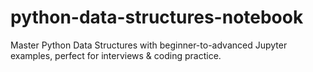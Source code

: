 # python-data-structures-notebook
Master Python Data Structures with beginner-to-advanced Jupyter examples, perfect for interviews &amp; coding practice.
